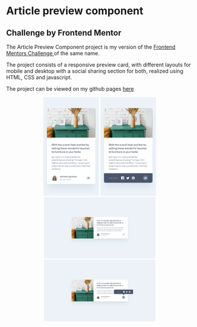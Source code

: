 # Article preview component

## Challenge by Frontend Mentor



The Article Preview Component project is my version of the [Frontend Mentors Challenge ](https://www.frontendmentor.io/challenges/article-preview-component-dYBN_pYFT) of the same name. 

The project consists of a responsive preview card, with different layouts for mobile and desktop with a social sharing section for both, realized using HTML, CSS and javascript.

The project can be viewed on my github pages [here](https://aleperf.github.io/article-preview-component/)
<div align="center">
<img  src="./design/mobile-design.jpg" width="150px">
<img  src="./design/mobile-active-state.jpg" width="150px">
</div>

<div align="center">
<img  src="./design/desktop-design.jpg" width="300px">
<img  src="./design/desktop-active-state.jpg" width="300px">
</div>


